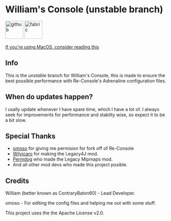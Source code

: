 # William's Console (unstable branch)

<img alt="github" height="56" src="https://cdn.jsdelivr.net/npm/@intergrav/devins-badges@3/assets/cozy/available/github_vector.svg"> <img alt="fabric" height="56" src="https://cdn.jsdelivr.net/npm/@intergrav/devins-badges@3/assets/cozy/supported/fabric_vector.svg">


[If you're using MacOS, consider reading this](https://github.com/contrarybaton60/Williams-Console/wiki/Running-William's-Console-or-Re%E2%80%90Console-on-MacOS)
## Info
This is the *unstable* branch for William's Console, this is made to ensure the best possible performance with Re-Console's Adrenaline configuration files.

## When do updates happen?
I usally update whenever I have spare time, which I have a lot of. I always seek for improvements for performance and stabilty wise, so expect it to be a bit slow.

## Special Thanks
- [omoso](https://modrinth.com/user/omoso) for giving me permision for fork off of Re-Console
- [Wilyicaro](https://modrinth.com/user/wilyicaro) for making the Legacy4J mod.
- [Permdog](https://modrinth.com/user/Permdog99) who made the Legacy Mipmaps mod.
- And all other mod devs who made this project posible.

## Credits
William (better known as ContraryBaton60) - Lead Developer.

omoso - For editing the config files and helping me out with some stuff.

This project uses the the Apache License v2.0.
